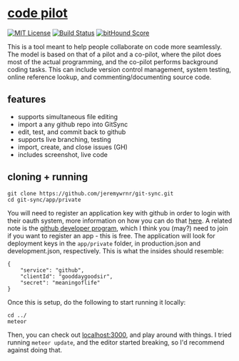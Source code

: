 [code pilot](http://GitSync.xyz)
==================================

[![MIT License](https://img.shields.io/npm/l/alt.svg?style=flat)](http://jeremywrnr.com/mit-license)
[![Build Status](https://travis-ci.org/jeremywrnr/git-sync.svg?branch=dev)](https://travis-ci.org/jeremywrnr/GitSync)
[![bitHound Score](https://www.bithound.io/github/jeremywrnr/git-sync/badges/score.svg)](https://www.bithound.io/github/jeremywrnr/git-sync)

This is a tool meant to help people collaborate on code more seamlessly. The
model is based on that of a pilot and a co-pilot, where the pilot does most of
the actual programming, and the co-pilot performs background coding tasks. This
can include version control management, system testing, online reference
lookup, and commenting/documenting source code.



## features

- supports simultaneous file editing
- import a any github repo into GitSync
- edit, test, and commit back to github
- supports live branching, testing
- import, create, and close issues (GH)
- includes screenshot, live code



## cloning + running

    git clone https://github.com/jeremywrnr/git-sync.git
    cd git-sync/app/private

You will need to register an application key with github in order to login with
their oauth system, more information on how you can do that [here][oauth]. A
related note is the [github developer program][devel], which I think you (may?)
need to join if you want to register an app - this is free. The application
will look for deployment keys in the `app/private` folder, in production.json
and development.json, respectively. This is what the insides should resemble:

    {
        "service": "github",
        "clientId": "gooddaygoodsir",
        "secret": "meaningoflife"
    }

Once this is setup, do the following to start running it locally:

    cd ../
    meteor

Then, you can check out [localhost:3000](http://localhost:3000), and play
around with things. I tried running `meteor update`, and the editor started
breaking, so I'd recommend against doing that.



[devel]:https://developer.github.com/program/
[oauth]:https://developer.github.com/v3/oauth/
